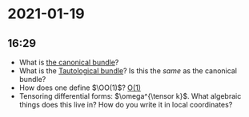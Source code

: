 # 2021-01-19

## 16:29

- What is [the canonical bundle](../zettelkasten/Canonical%20bundle.md)?
- What is the [Tautological bundle](Tautological%20bundle)?
 	 Is this the *same* as the canonical bundle?
- How does one define $\OO(1)$? [O(1)](../zettelkasten/O(D)%20for%20D%20a%20divisor.md)
- Tensoring differential forms: $\omega^{\tensor k}$.
  What algebraic things does this live in? How do you write it in local coordinates?
